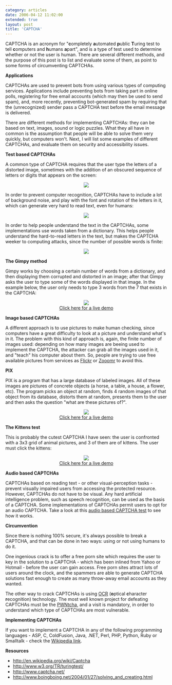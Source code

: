 ```yaml
---
category: articles
date: 2006-04-12 11:02:00
extended: true
layout: post
title: 'CAPTCHA'
---
```


<p>CAPTCHA is an acronym for "<strong>c</strong>ompletely <strong>a</strong>utomated <strong>p</strong>ublic <strong>T</strong>uring test to tell <strong>c</strong>omputers and <strong>h</strong>umans <strong>a</strong>part", and is a type of test used to determine whether or not the user is human. There are several different methods, and the purpose of this post is to list and evaluate some of them, as point to some forms of circumventing CAPTCHAs.</p>
<!--more-->
<p><strong>Applications</strong></p>

<p>CAPTCHAs are used to prevent bots from using various types of computing services. Applications include preventing bots from taking part in online polls, registering for free email accounts (which may then be used to send spam), and, more recently, preventing bot-generated spam by requiring that the (unrecognized) sender pass a CAPTCHA test before the email message is delivered.</p>

<p>There are different methods for implementing CAPTCHAs: they can be based on text, images, sound or logic puzzles. What they all have in common is the assumption that people will be able to solve them very quickly, but computers won't. Next, I will list some examples of different CAPTCHAs, and evaluate them on security and accessibility issues.<p><strong>Test based CAPTCHAs</strong></p>

<p>A common type of CAPTCHA requires that the user type the letters of a distorted image, sometimes with the addition of an obscured sequence of letters or digits that appears on the screen:</p>

<p align="center"><img src="https://cdn.joaobordalo.com/images/static/blog/captcha.jpg"></p>

<p>In order to prevent computer recognition, CAPTCHAs have to include a lot of background noise, and play with the font and rotation of the letters in it, which can generate very hard to read text, even for humans:</p>

<p align="center"><img src="https://cdn.joaobordalo.com/images/static/blog/hardcaptcha.jpg"></p>

<p>In order to help people understand the text in the CAPTCHAs, some implementations use words taken from a dictionary. This helps people understand the hard-to-read letters in the text, but makes the CAPTCHA weeker to computing attacks, since the number of possible words is finite:</p>

<p align="center"><img src="https://cdn.joaobordalo.com/images/static/blog/dictcaptcha.jpg"></p>

<p><strong>The Gimpy method</strong></p>

<p>Gimpy works by choosing a certain number of words from a dictionary, and then displaying them corrupted and distorted in an image; after that Gimpy asks the user to type some of the words displayed in that image. In the example below, the user only needs to type 3 words from the 7 that exists in the CAPTCHA:</p>

<p align="center"><img src="https://cdn.joaobordalo.com/images/static/blog/gimpy.jpg"><br><a href="http://www.captcha.net/cgi-bin/gimpy">Click here for a live demo</a></p>

<p><strong>Image based CAPTCHAs</strong></p>

<p>A different approach is to use pictures to make human checking, since computers have a great difficulty to look at a picture and understand what's in it. The problem with this kind of approach is, again, the finite number of images used: depending on how many images are beeing used to implement the CAPTCHA, the attacker can grab all the images used in it, and "teach" his computer about them. So, people are trying to use free available pictures from services as <a href="http://flickr.com">Flickr</a> or <a href="http://zooomr.com">Zooomr</a> to avoid this.</p>

<p><strong>PIX</strong></p>

<p>PIX is a program that has a large database of labeled images. All of these images are pictures of concrete objects (a horse, a table, a house, a flower, etc). The program picks an object at random, finds 4 random images of that object from its database, distorts them at random, presents them to the user and then asks the question "what are these pictures of?".</p>

<p align="center"><img src="https://cdn.joaobordalo.com/images/static/blog/pix.jpg"><br><a href="http://gs264.sp.cs.cmu.edu/cgi-bin/esp-pix">Click here for a live demo</a></p>

<p><strong>The Kittens test</strong></p>

<p>This is probably the cutest CAPTCHA I have seen: the user is confronted with a 3x3 grid of animal pictures, and 3 of them are of kittens. The user must click the kittens:</p>

<p align="center"><img src="https://cdn.joaobordalo.com/images/static/blog/kittens.jpg"><br><a href="http://www.thepcspy.com/kittenauthtest">Click here for a live demo</a></p>

<p><strong>Audio based CAPTCHAs</strong></p>

<p>CAPTCHAs based on reading text - or other visual-perception tasks - prevent visually impaired users from accessing the protected resource. However, CAPTCHAs do not have to be visual. Any hard artificial intelligence problem, such as speech recognition, can be used as the basis of a CAPTCHA. Some implementations of CAPTCHAs permit users to opt for an audio CAPTCHA. Take a look at this <a href="http://www.standards-schmandards.com/exhibits/captcha/audiotest.php">audio based CAPTCHA test</a> to see how it works.</p>

<p><strong>Circumvention</strong></p>

<p>Since there is nothing 100% secure, it's always possible to break a CAPTCHA, and that can be done in two ways: using or not using humans to do it.</p>

<p>One ingenious crack is to offer a free porn site which requires the user to key in the solution to a CAPTCHA - which has been inlined from Yahoo or Hotmail - before the user can gain access. Free porn sites attract lots of users around the clock, and the spammers are able to generate CAPTCHA solutions fast enough to create as many throw-away email accounts as they wanted.</p>

<p>The other way to crack CAPTCHAs is using <a href="http://en.wikipedia.org/wiki/Optical_character_recognition">OCR</a> (<strong>o</strong>ptical <strong>c</strong>haracter <strong>r</strong>ecognition) technology. The most well known project for defeating CAPTCHAs must be the <a href="http://sam.zoy.org/pwntcha/">PWNtcha</a>, and a visit is mandatory, in order to understand which type of CAPTCHAs are most vulnerable.</p>

<p><strong>Implementing CAPTCHAs</strong></p>

<p>If you want to implement a CAPTCHA in any of the following programming languages - ASP, C, ColdFusion, Java, .NET, Perl, PHP, Python, Ruby or Smalltalk - check the <a href="http://en.wikipedia.org/wiki/Captcha#CAPTCHA_implementations">Wikipedia link</a>.</p>

<p><strong>Resources</strong></p>

<p><ul>  <li><a href="http://en.wikipedia.org/wiki/Captcha">http://en.wikipedia.org/wiki/Captcha</a>  <li><a href="http://www.w3.org/TR/turingtest/">http://www.w3.org/TR/turingtest/</a>  <li><a href="http://www.captcha.net/">http://www.captcha.net/</a>  <li><a href="http://www.boingboing.net/2004/01/27/solving_and_creating.html">http://www.boingboing.net/2004/01/27/solving_and_creating.html</a></ul></p>
